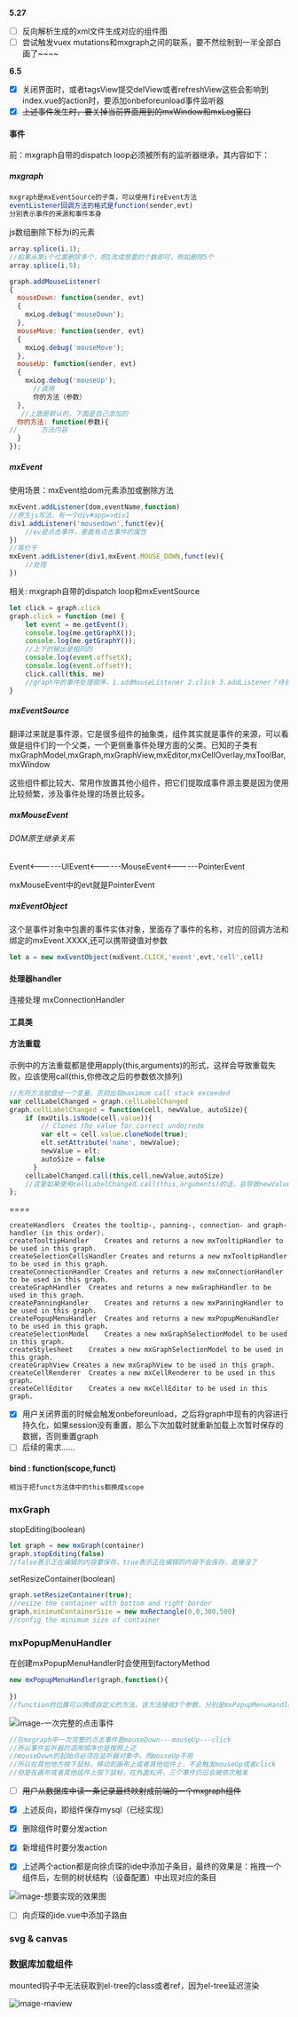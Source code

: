 **5.27**

- [ ] 反向解析生成的xml文件生成对应的组件图
- [ ] 尝试触发vuex mutations和mxgraph之间的联系，要不然绘制到一半全部白画了~~~~

**6.5**

- [x] 关闭界面时，或者tagsView提交delView或者refreshView这些会影响到index.vue的action时，要添加onbeforeunload事件监听器
- [x] ~~上述事件发生时，要关掉当前界面用到的mxWindow和mxLog窗口~~

#### 事件

前：mxgraph自带的dispatch loop必须被所有的监听器继承，其内容如下：

##### mxgraph

```js
mxgraph是mxEventSource的子类，可以使用fireEvent方法
eventListener回调方法的格式是function(sender,evt)
分别表示事件的来源和事件本身
```

js数组删除下标为i的元素

```js
array.splice(i,1);
//如果从第i个位置删除多个，把1改成想要的个数即可，例如删除5个
array.splice(i,5);
```



```js
graph.addMouseListener(
{
  mouseDown: function(sender, evt)
  {
    mxLog.debug('mouseDown');
  },
  mouseMove: function(sender, evt)
  {
    mxLog.debug('mouseMove');
  },
  mouseUp: function(sender, evt)
  {
    mxLog.debug('mouseUp');
      //调用 
      你的方法（参数）
  },
   //上面是默认的，下面是自己添加的
  你的方法: function(参数){
//      方法内容
  }
});
```

##### mxEvent

使用场景：mxEvent给dom元素添加或删除方法

```js
mxEvent.addListener(dom,eventName,function)
//原生js写法，有一个div#app=>div1
div1.addListener('mousedown',funct(ev){
	//ev是点击事件，里面有点击事件的属性                 
})
//等价于
mxEvent.addListener(div1,mxEvent.MOUSE_DOWN,funct(ev){
	//处理
})
```

相关: mxgraph自带的dispatch loop和mxEventSource

```js
let click = graph.click
graph.click = function (me) {
    let event = me.getEvent();
    console.log(me.getGraphX());
    console.log(me.getGraphY());
    //上下的输出是相同的
    console.log(event.offsetX);
    console.log(event.offsetY);
    click.call(this, me)
    //graph中的事件处理顺序，1.addMouseListener 2.click 3.addListener？待验证，这个可能不适用于鼠标事件
}
```



##### mxEventSource

翻译过来就是事件源，它是很多组件的抽象类，组件其实就是事件的来源，可以看做是组件们的一个父类，一个更侧重事件处理方面的父类。已知的子类有mxGraphModel,mxGraph,mxGraphView,mxEditor,mxCellOverlay,mxToolBar,mxWindow

这些组件都比较大、常用作放置其他小组件，把它们提取成事件源主要是因为使用比较频繁，涉及事件处理的场景比较多。

##### mxMouseEvent

###### DOM原生继承关系

Event<------UIEvent<------MouseEvent<------PointerEvent

mxMouseEvent中的evt就是PointerEvent

##### mxEventObject

这个是事件对象中包裹的事件实体对象，里面存了事件的名称，对应的回调方法和绑定的mxEvent.XXXX,还可以携带键值对参数

```js
let a = new mxEventObject(mxEvent.CLICK,'event',evt,'cell',cell)
```

#### 处理器handler

连接处理 mxConnectionHandler



#### 工具类

#### 方法重载

示例中的方法重载都是使用apply(this,arguments)的形式，这样会导致重载失败，应该使用call(this,你修改之后的参数依次排列)

```js
//先将方法赋值给一个变量，否则出现maximum call stack exceeded
var cellLabelChanged = graph.cellLabelChanged
graph.cellLabelChanged = function(cell, newValue, autoSize){
    if (mxUtils.isNode(cell.value)){
        // Clones the value for correct undo/redo
        var elt = cell.value.cloneNode(true);
        elt.setAttribute('name', newValue);
        newValue = elt;
        autoSize = false
      }
    cellLabelChanged.call(this,cell,newValue,autoSize)
    //这里如果使用cellLabelChanged.call(this,arguments)的话，会导致newValue等参数还是方法传入的值，并不是修改后的值
};
```

====

```text
createHandlers	Creates the tooltip-, panning-, connection- and graph-handler (in this order).
createTooltipHandler	Creates and returns a new mxTooltipHandler to be used in this graph.
createSelectionCellsHandler	Creates and returns a new mxTooltipHandler to be used in this graph.
createConnectionHandler	Creates and returns a new mxConnectionHandler to be used in this graph.
createGraphHandler	Creates and returns a new mxGraphHandler to be used in this graph.
createPanningHandler	Creates and returns a new mxPanningHandler to be used in this graph.
createPopupMenuHandler	Creates and returns a new mxPopupMenuHandler to be used in this graph.
createSelectionModel	Creates a new mxGraphSelectionModel to be used in this graph.
createStylesheet	Creates a new mxGraphSelectionModel to be used in this graph.
createGraphView	Creates a new mxGraphView to be used in this graph.
createCellRenderer	Creates a new mxCellRenderer to be used in this graph.
createCellEditor	Creates a new mxCellEditor to be used in this graph.
```

- [x] 用户关闭界面的时候会触发onbeforeunload，之后将graph中现有的内容进行持久化，如果session没有重置，那么下次加载时就重新加载上次暂时保存的数据，否则重置graph
- [ ] 后续的需求……

#### bind : function(scope,funct)

```js
相当于把funct方法体中的this都换成scope
```

### mxGraph

stopEditing(boolean)

```js
let graph = new mxGraph(container)
graph.stopEditing(false)
//false表示正在编辑的内容要保存，true表示正在编辑的内容不会保存，直接没了
```

setResizeContainer(boolean)

```js
graph.setResizeContainer(true);
//resize the container with bottom and right border
graph.minimumContainerSize = new mxRectangle(0,0,300,500)
//config the minimum size of container
```



### mxPopupMenuHandler

在创建mxPopupMenuHandler时会使用到factoryMethod

```js
new mxPopupMenuHandler(graph,function(){
    
})
//function的位置可以换成自定义的方法，该方法接收3个参数，分别是mxPopupMenuHandler，cell,event	
```

![image-一次完整的点击事件](.\images\mouseClick.jpg)

```js
//在mxgraph中一次完整的点击事件是mouseDown---mouseUp---click
//所以事件监听器的调用顺序也是按照上述
//mouseDown的起始点必须在监听器对象中，而mouseUp不用
//所以在其他地方按下鼠标，移动到画布上或者其他组件上，不会触发mouseUp或者click
//但是在画布或者其他组件上按下鼠标，在外面松开，三个事件仍旧会被依次触发
```

- [ ] ~~用户从数据库中读一条记录最终映射成前端的一个mxgraph组件~~
- [x] 上述反向，即组件保存mysql（已经实现）

- [x] 删除组件时要分发action
- [x] 新增组件时要分发action
- [x] 上述两个action都是向徐贞琛的ide中添加子条目，最终的效果是：拖拽一个组件后，左侧的树状结构（设备配置）中出现对应的条目

![image-想要实现的效果图](./images/xzc.jpg)

- [ ] 向贞琛的ide.vue中添加子路由

### svg & canvas

### 数据库加载组件

mounted钩子中无法获取到el-tree的class或者ref，因为el-tree延迟渲染

![image-maview](./images/maview.jpg)
